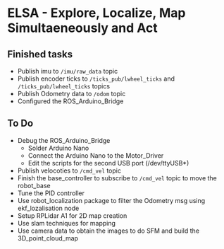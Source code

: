# ELSA - Explore, Localize, Map Simultaeneously and Act


## Finished tasks

* Publish imu to `/imu/raw_data` topic 
* Publish encoder ticks to `/ticks_pub/lwheel_ticks` and `/ticks_pub/lwheel_ticks` topics
* Publish Odometry data to `/odom` topic
* Configured the ROS_Arduino_Bridge

## To Do

* Debug the ROS_Arduino_Bridge
  * Solder Arduino Nano
  * Connect the Arduino Nano to the Motor_Driver
  * Edit the scripts for the second USB port (/dev/ttyUSB*)
 * Publish velocoties to `/cmd_vel` topic 
 * Finish the base_controller to subscribe to `/cmd_vel` topic to move the robot_base
 * Tune the PID controller
 * Use robot_localization package to filter the Odometry msg using ekf_lozalisation node
 * Setup RPLidar A1 for 2D map creation
 * Use slam techniques for mapping
 * Use camera data to obtain the images to do SFM and build the 3D_point_cloud_map
